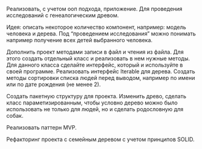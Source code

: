 Реализовать, с учетом ооп подхода, приложение.
Для проведения исследований с генеалогическим древом.

Идея: описать некоторое количество компонент, например: модель человека и дерева.
Под “проведением исследования” можно понимать например получение всех детей выбранного человека.

Дополнить проект методами записи в файл и чтения из файла. Для этого создать отдельный класс и реализовать в нем нужные методы. 
Для данного класса сделайте интерфейс, который и используйте в своей программе.
Реализовать интерфейс Iterable для дерева.
Создать методы сортировки списка людей перед выводом, например по имени или по дате рождения (не менее 2).

Создать пакетную структуру для проекта.
Изменить древо, сделать класс параметизированным, чтобы условно дерево можно было использовать не только для людей, 
но и сделать родословную для собак.

Реализовать паттерн MVP.

Рефакторинг проекта с семейным деревом с учетом принципов SOLID.
